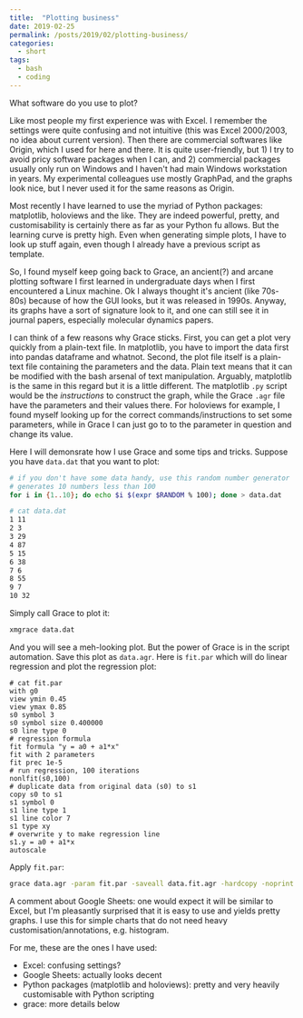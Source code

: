 ```yaml
---
title:  "Plotting business"
date: 2019-02-25
permalink: /posts/2019/02/plotting-business/
categories: 
  - short
tags:
  - bash
  - coding
---
```


What software do you use to plot? 

Like most people my first experience was with Excel. I remember the settings were quite confusing and not intuitive (this was Excel 2000/2003, no idea about current version). Then there are commercial softwares like Origin, which I used for here and there. It is quite user-friendly, but 1) I try to avoid pricy software packages when I can, and 2) commercial packages usually only run on Windows and I haven't had main Windows workstation in years. My experimental colleagues use mostly GraphPad, and the graphs look nice, but I never used it for the same reasons as Origin.

Most recently I have learned to use the myriad of Python packages: matplotlib, holoviews and the like. They are indeed powerful, pretty, and customisability is certainly there as far as your Python fu allows. But the learning curve is pretty high. Even when generating simple plots, I have to look up stuff again, even though I already have a previous script as template.

So, I found myself keep going back to Grace, an ancient(?) and arcane plotting software I first learned in undergraduate days when I first encountered a Linux machine. Ok I always thought it's ancient (like 70s-80s) because of how the GUI looks, but it was released in 1990s. Anyway, its graphs have a sort of signature look to it, and one can still see it in journal papers, especially molecular dynamics papers.

I can think of a few reasons why Grace sticks. First, you can get a plot very quickly from a plain-text file. In matplotlib, you have to import the data first into pandas dataframe and whatnot. Second, the plot file itself is a plain-text file containing the parameters and the data. Plain text means that it can be modified with the bash arsenal of text manipulation. Arguably, matplotlib is the same in this regard but it is a little different. The matplotlib `.py` script would be the _instructions_ to construct the graph, while the Grace `.agr` file have the parameters and their values there. For holoviews for example, I found myself looking up for the correct commands/instructions to set some parameters, while in Grace I can just go to to the parameter in question and change its value.

Here I will demonsrate how I use Grace and some tips and tricks. Suppose you have `data.dat` that you want to plot:
```bash
# if you don't have some data handy, use this random number generator
# generates 10 numbers less than 100
for i in {1..10}; do echo $i $(expr $RANDOM % 100); done > data.dat

# cat data.dat
1 11
2 3
3 29
4 87
5 15
6 38
7 6
8 55
9 7
10 32
```
Simply call Grace to plot it:
```bash
xmgrace data.dat
```
And you will see a meh-looking plot. But the power of Grace is in the script automation. Save this plot as `data.agr`. Here is `fit.par` which will do linear regression and plot the regression plot:
```
# cat fit.par
with g0
view ymin 0.45
view ymax 0.85
s0 symbol 3
s0 symbol size 0.400000
s0 line type 0
# regression formula
fit formula "y = a0 + a1*x"
fit with 2 parameters
fit prec 1e-5
# run regression, 100 iterations
nonlfit(s0,100)
# duplicate data from original data (s0) to s1
copy s0 to s1
s1 symbol 0
s1 line type 1
s1 line color 7
s1 type xy
# overwrite y to make regression line
s1.y = a0 + a1*x
autoscale
```
Apply `fit.par`:
```bash
grace data.agr -param fit.par -saveall data.fit.agr -hardcopy -noprint > data.fit.log
```
A comment about Google Sheets: one would expect it will be similar to Excel, but I'm pleasantly surprised that it is easy to use and yields pretty graphs. I use this for simple charts that do not need heavy customisation/annotations, e.g. histogram.

For me, these are the ones I have used:
- Excel: confusing settings?
- Google Sheets: actually looks decent
- Python packages (matplotlib and holoviews): pretty and very heavily customisable with Python scripting
- grace: more details below 
